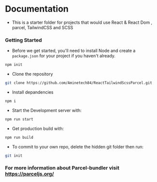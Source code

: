 # Documentation

- This is a starter folder for projects  that would use React & React Dom , parcel, TailwindCSS and SCSS

### Getting Started  

- Before we get started, you'll need to install Node and create
a `package.json` for your project if you haven't already.

```sh
npm init
```

- Clone the repository

```sh
git clone https://github.com/Aminetech84/ReactTailwindScssParcel.git
```

- Install depandencies

```sh
npm i
```

- Start the Development server with:

```sh
npm run start
```

- Get production build with:

```sh
npm run build
```

- To commit to your own repo, delete the hidden git folder then run:

```sh
git init
```

### For more information about Parcel-bundler visit <https://parceljs.org/>
